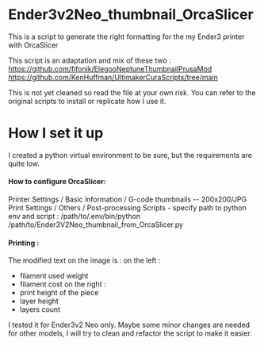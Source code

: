 # Ender3v2Neo_thumbnail_OrcaSlicer
This is a script to generate the right formatting for the my Ender3 printer with OrcaSlicer



This script is an adaptation and mix of these two :
https://github.com/fifonik/ElegooNeptuneThumbnailPrusaMod
https://github.com/KenHuffman/UltimakerCuraScripts/tree/main

This is not yet cleaned so read the file at your own risk.
You can refer to the original scripts to install or replicate how I use it.


# How I set it up

I created a python virtual environment to be sure, but the requirements are quite low.

#### How to configure OrcaSlicer:
Printer Settings / Basic information / G-code thumbnails -- 200x200/JPG
Print Settings / Others / Post-processing Scripts - specify path to python env and script : /path/to/.env/bin/python /path/to/Ender3V2Neo_thumbnail_from_OrcaSlicer.py

#### Printing :
The modified text on the image is :
on the left :
- filament used weight
- filament cost
on the right :
- print height of the piece
- layer height
- layers count


I tested it for Ender3v2 Neo only. Maybe some minor changes are needed for other models, I will try to clean and refactor the script to make it easier.